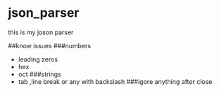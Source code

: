 # json_parser
this is my joson parser

##know issues
###numbers
- leading zeros
- hex
- oct
###strings
- tab ,line break or any with backslash
###igore anything after close
